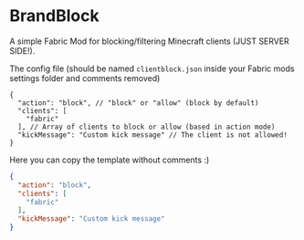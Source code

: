 # BrandBlock

A simple Fabric Mod for blocking/filtering Minecraft clients (JUST SERVER SIDE!).

The config file (should be named `clientblock.json` inside your Fabric mods settings folder and comments removed)
```jsonc
{
  "action": "block", // "block" or "allow" (block by default)
  "clients": [
    "fabric"
  ], // Array of clients to block or allow (based in action mode)
  "kickMessage": "Custom kick message" // The client is not allowed!
}
```

Here you can copy the template without comments :)
```json
{
  "action": "block",
  "clients": [
    "fabric"
  ],
  "kickMessage": "Custom kick message"
}
```